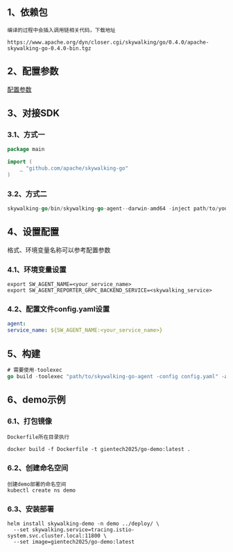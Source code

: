## 1、依赖包

```
编译的过程中会插入调用链相关代码，下载地址

https://www.apache.org/dyn/closer.cgi/skywalking/go/0.4.0/apache-skywalking-go-0.4.0-bin.tgz
```

## 2、配置参数

[配置参数](https://github.com/apache/skywalking-go/blob/72414bcb8cda68ad1a40d9ac0b3d6487cea4f7c6/tools/go-agent/config/agent.default.yaml)

## 3、对接SDK
### 3.1、方式一

````go
package main

import (
	_ "github.com/apache/skywalking-go"
)
````
### 3.2、方式二
```go
skywalking-go/bin/skywalking-go-agent--darwin-amd64 -inject path/to/your-project
```

## 4、设置配置

格式、环境变量名称可以参考配置参数
### 4.1、环境变量设置
```shell
export SW_AGENT_NAME=<your_service_name>
export SW_AGENT_REPORTER_GRPC_BACKEND_SERVICE=<skywalking_service>
```

### 4.2、配置文件config.yaml设置
  ```yaml
agent:
  service_name: ${SW_AGENT_NAME:<your_service_name>}
```

## 5、构建
```go
# 需要使用-toolexec
go build -toolexec "path/to/skywalking-go-agent -config config.yaml" -a
```

## 6、demo示例
### 6.1、打包镜像
```
Dockerfile所在目录执行

docker build -f Dockerfile -t gientech2025/go-demo:latest .
```
### 6.2、创建命名空间
```
创建demo部署的命名空间
kubectl create ns demo
```
### 6.3、安装部署
```
helm install skywalking-demo -n demo ../deploy/ \
  --set skywalking.service=tracing.istio-system.svc.cluster.local:11800 \
  --set image=gientech2025/go-demo:latest
```
